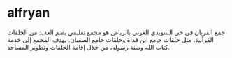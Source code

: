 # alfryan
جمع الفريان في حي السويدي الغربي بالرياض هو مجمع تعليمي يضم العديد من الحلقات القرآنية، مثل حلقات جامع ابن قداة وحلقات جامع الصفيان. يهدف المجمع إلى خدمة كتاب الله وسنة رسوله، من خلال إقامة الحلقات وتطوير المساجد. 
